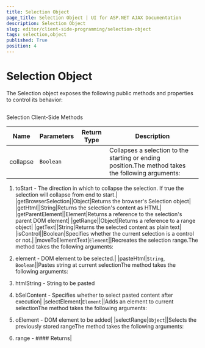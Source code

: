 ```yaml
---
title: Selection Object
page_title: Selection Object | UI for ASP.NET AJAX Documentation
description: Selection Object
slug: editor/client-side-programming/selection-object
tags: selection,object
published: True
position: 4
---
```


# Selection Object



The Selection object exposes the following public methods and properties to control its behavior:

## 

Selection Client-Side Methods


| Name | Parameters | Return Type | Description |
| ------ | ------ | ------ | ------ |
|collapse|`Boolean`||Collapses a selection to the starting or ending position.The method takes the following arguments:

1. toStart - The direction in which to collapse the selection. If true the selection will collapse from end to start.|
|getBrowserSelection||Object|Returns the browser's Selection object|
|getHtml||String|Returns the selection's content as HTML|
|getParentElement||Element|Returns a reference to the selection's parent DOM element|
|getRange||Object|Returns a reference to a range object|
|getText||String|Returns the selected content as plain text|
|isControl||Boolean|Specifies whether the current selection is a control or not.|
|moveToElementText|`Element`||Recreates the selection range.The method takes the following arguments:

1. element - DOM element to be selected.|
|pasteHtml|`String`, `Boolean`||Pastes string at current selectionThe method takes the following arguments:

1. htmlString - String to be pasted

1. bSelContent - Specifies whether to select pasted content after execution|
|selectElement|`Element`||Adds an element to current selectionThe method takes the following arguments:

1. oElement - DOM element to be added|
|selectRange|`Object`||Selects the previously stored rangeThe method takes the following arguments:

1. range - #### Returns|
